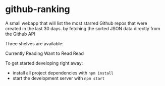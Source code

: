 # github-ranking

A small webapp that will list the most starred Github repos that were created in the last 30 days. by fetching the
sorted JSON data directly from the Github API

Three shelves are available:

Currently Reading
Want to Read
Read

To get started developing right away:

- install all project dependencies with `npm install`
- start the development server with `npm start`
